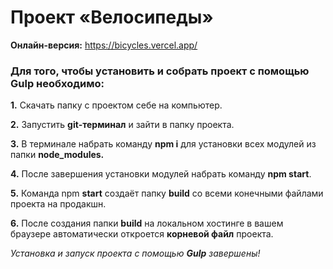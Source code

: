 # Проект «Велосипеды»

**Онлайн-версия:** https://bicycles.vercel.app/

### **Для того, чтобы установить и собрать проект с помощью Gulp необходимо:**

**1.** Скачать папку с проектом себе на компьютер.

**2.** Запустить **git-терминал** и зайти в папку проекта.

**3.** В терминале набрать команду **npm i** для установки всех модулей из папки **node_modules.** 

**4.** После завершения установки модулей набрать команду **npm start**. 

**5.** Команда npm **start** создаёт папку **build** со всеми конечными файлами проекта на продакшн. 

**6.** После создания папки **build** на локальном хостинге в вашем браузере автоматически откроется **корневой файл** проекта.

_Установка и запуск проекта с помощью **Gulp** завершены!_
